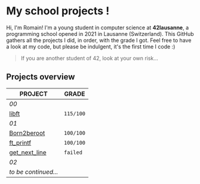 # My school projects !

Hi, I'm Romain! I'm a young student in computer science at **42lausanne**, a programming school opened in 2021 in Lausanne (Switzerland). 
This GitHub gathers all the projects I did, in order, with the grade I got. 
Feel free to have a look at my code, but please be indulgent, it's the first time I code :)
> If you are another student of 42, look at your own risk...


## Projects overview

|PROJECT         |GRADE													 
|----------------|-------------------------------|
|_00_
|[libft](https://github.com/passionroro/42lausanne/tree/main/00/libft)					 |`115/100`            |
|		_01_																						 
|[Born2beroot](https://github.com/passionroro/42lausanne/tree/main/01/Born2beroot)          	 |`100/100`            |
|[ft_printf](https://github.com/passionroro/42lausanne/tree/main/01/ft_printf)          	 |`100/100`            |
|[get_next_line](https://github.com/passionroro/42lausanne/tree/main/01)          	 |`failed`            |
|_02_          ||
|_to be continued..._
